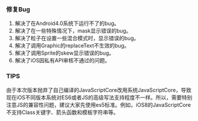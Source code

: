 
### 修复Bug
1. 解决了在Android4.0系统下运行不了的bug。
2. 解决了在一些特殊情况下，mask显示错误的bug。
3. 解决了粒子在设置一些混合模式时，显示错误的bug。
4. 解决了调用Graphic的replaceText不生效的bug。
5. 解决了调用Sprite的skew显示错误的bug。
6. 解决了iOS因私有API审核不通过的问题。  
### TIPS  
由于本次版本抛弃了自己编译的JavaScriptCore改用系统JavaScriptCore，导致现在iOS不同版本系统对ES6或者JS的高级写法支持程度不一样。所以，需要特别注意JS的兼容性问题，建议大家先使用es5标准。例如，iOS8的JavaScriptCore不支持Class关键字、箭头函数和模板字符串等。